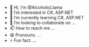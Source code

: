 - 👋 Hi, I’m @AlcoholicLlama
- 👀 I’m interested in C#, ASP.NET
- 🌱 I’m currently learning C#, ASP.NET
- 💞️ I’m looking to collaborate on ...
- 📫 How to reach me ...
- 😄 Pronouns: ...
- ⚡ Fun fact: ...

<!---
AlcoholicLlama/AlcoholicLlama is a ✨ special ✨ repository because its `README.md` (this file) appears on your GitHub profile.
You can click the Preview link to take a look at your changes.
--->
